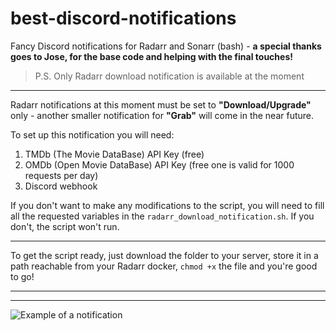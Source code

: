 # best-discord-notifications
Fancy Discord notifications for Radarr and Sonarr (bash) - **a special thanks goes to Jose, for the base code and helping with the final touches!**
> P.S. Only Radarr download notification is available at the moment

------------

Radarr notifications at this moment must be set to **"Download/Upgrade"** only - another smaller notification for **"Grab"** will come in the near future.

To set up this notification you will need:
1. TMDb (The Movie DataBase) API Key (free)
2. OMDb (Open Movie DataBase) API Key (free one is valid for 1000 requests per day)
3. Discord webhook

If you don't want to make any modifications to the script, you will need to fill all the requested variables in the `radarr_download_notification.sh`. If you don't, the script won't run.

------------

To get the script ready, just download the folder to your server, store it in a path reachable from your Radarr docker, `chmod +x` the file and you're good to go!

------------

------------

![Example of a notification](https://i.imgur.com/i9IJCir.png "Example of a notification")
